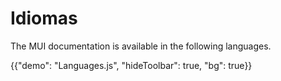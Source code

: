 # Idiomas

<p class="description">The MUI documentation is available in the following languages.</p>

{{"demo": "Languages.js", "hideToolbar": true, "bg": true}}
